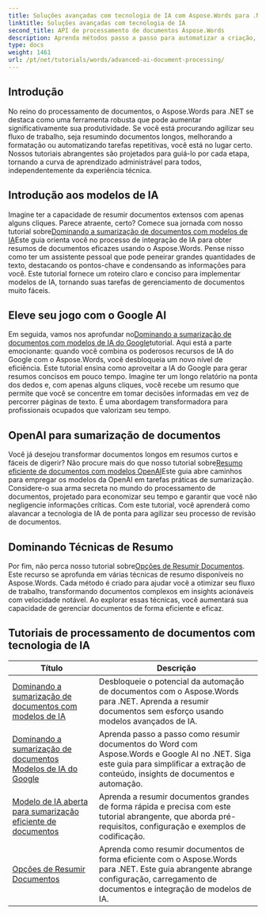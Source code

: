 ```yaml
---
title: Soluções avançadas com tecnologia de IA com Aspose.Words para .NET
linktitle: Soluções avançadas com tecnologia de IA
second_title: API de processamento de documentos Aspose.Words
description: Aprenda métodos passo a passo para automatizar a criação, manipulação e análise de documentos com insights e recursos de processamento baseados em IA.
type: docs
weight: 1461
url: /pt/net/tutorials/words/advanced-ai-document-processing/
---
```

## Introdução

No reino do processamento de documentos, o Aspose.Words para .NET se destaca como uma ferramenta robusta que pode aumentar significativamente sua produtividade. Se você está procurando agilizar seu fluxo de trabalho, seja resumindo documentos longos, melhorando a formatação ou automatizando tarefas repetitivas, você está no lugar certo. Nossos tutoriais abrangentes são projetados para guiá-lo por cada etapa, tornando a curva de aprendizado administrável para todos, independentemente da experiência técnica.

## Introdução aos modelos de IA

 Imagine ter a capacidade de resumir documentos extensos com apenas alguns cliques. Parece atraente, certo? Comece sua jornada com nosso tutorial sobre[Dominando a sumarização de documentos com modelos de IA](./mastering-document-summarization-ai-model/)Este guia orienta você no processo de integração de IA para obter resumos de documentos eficazes usando o Aspose.Words. Pense nisso como ter um assistente pessoal que pode peneirar grandes quantidades de texto, destacando os pontos-chave e condensando as informações para você. Este tutorial fornece um roteiro claro e conciso para implementar modelos de IA, tornando suas tarefas de gerenciamento de documentos muito fáceis.

## Eleve seu jogo com o Google AI

 Em seguida, vamos nos aprofundar no[Dominando a sumarização de documentos com modelos de IA do Google](./mastering-document-summarization-google-ai-model/)tutorial. Aqui está a parte emocionante: quando você combina os poderosos recursos de IA do Google com o Aspose.Words, você desbloqueia um novo nível de eficiência. Este tutorial ensina como aproveitar a IA do Google para gerar resumos concisos em pouco tempo. Imagine ter um longo relatório na ponta dos dedos e, com apenas alguns cliques, você recebe um resumo que permite que você se concentre em tomar decisões informadas em vez de percorrer páginas de texto. É uma abordagem transformadora para profissionais ocupados que valorizam seu tempo.

## OpenAI para sumarização de documentos

 Você já desejou transformar documentos longos em resumos curtos e fáceis de digerir? Não procure mais do que nosso tutorial sobre[Resumo eficiente de documentos com modelos OpenAI](./efficient-document-summarization-openai-model/)Este guia abre caminhos para empregar os modelos da OpenAI em tarefas práticas de sumarização. Considere-o sua arma secreta no mundo do processamento de documentos, projetado para economizar seu tempo e garantir que você não negligencie informações críticas. Com este tutorial, você aprenderá como alavancar a tecnologia de IA de ponta para agilizar seu processo de revisão de documentos.

## Dominando Técnicas de Resumo

 Por fim, não perca nosso tutorial sobre[Opções de Resumir Documentos](./summarize-documents-options/). Este recurso se aprofunda em várias técnicas de resumo disponíveis no Aspose.Words. Cada método é criado para ajudar você a otimizar seu fluxo de trabalho, transformando documentos complexos em insights acionáveis com velocidade notável. Ao explorar essas técnicas, você aumentará sua capacidade de gerenciar documentos de forma eficiente e eficaz.

 ## Tutoriais de processamento de documentos com tecnologia de IA
| Título | Descrição |
| --- | --- |
| [Dominando a sumarização de documentos com modelos de IA](./mastering-document-summarization-ai-model/) | Desbloqueie o potencial da automação de documentos com o Aspose.Words para .NET. Aprenda a resumir documentos sem esforço usando modelos avançados de IA. |
| [Dominando a sumarização de documentos Modelos de IA do Google](./mastering-document-summarization-google-ai-model/) | Aprenda passo a passo como resumir documentos do Word com Aspose.Words e Google AI no .NET. Siga este guia para simplificar a extração de conteúdo, insights de documentos e automação. |
| [Modelo de IA aberta para sumarização eficiente de documentos](./efficient-document-summarization-openai-model/) | Aprenda a resumir documentos grandes de forma rápida e precisa com este tutorial abrangente, que aborda pré-requisitos, configuração e exemplos de codificação. |
| [Opções de Resumir Documentos](./summarize-documents-options/) | Aprenda como resumir documentos de forma eficiente com o Aspose.Words para .NET. Este guia abrangente abrange configuração, carregamento de documentos e integração de modelos de IA. |